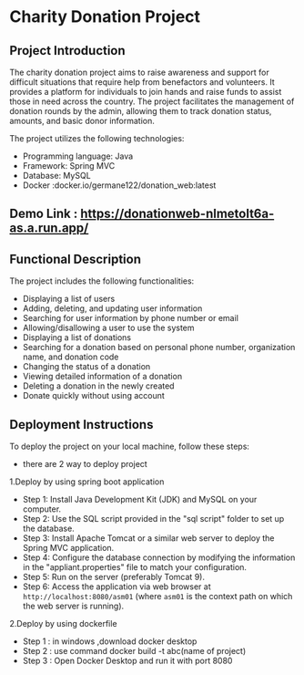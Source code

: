 # Charity Donation Project

## Project Introduction
The charity donation project aims to raise awareness and support for difficult situations that require help from benefactors and volunteers. It provides a platform for individuals to join hands and raise funds to assist those in need across the country. The project facilitates the management of donation rounds by the admin, allowing them to track donation status, amounts, and basic donor information. 

The project utilizes the following technologies:
- Programming language: Java
- Framework: Spring MVC
- Database: MySQL
- Docker :docker.io/germane122/donation_web:latest
  
## Demo Link : https://donationweb-nlmetolt6a-as.a.run.app/

## Functional Description
The project includes the following functionalities:
- Displaying a list of users
- Adding, deleting, and updating user information
- Searching for user information by phone number or email
- Allowing/disallowing a user to use the system
- Displaying a list of donations
- Searching for a donation based on personal phone number, organization name, and donation code
- Changing the status of a donation
- Viewing detailed information of a donation
- Deleting a donation in the newly created
- Donate quickly without using account

## Deployment Instructions
To deploy the project on your local machine, follow these steps:
 - there are 2 way to deploy project

1.Deploy by using spring boot application
- Step 1: Install Java Development Kit (JDK) and MySQL on your computer.
- Step 2: Use the SQL script provided in the "sql script" folder to set up the database.
- Step 3: Install Apache Tomcat or a similar web server to deploy the Spring MVC application.
- Step 4: Configure the database connection by modifying the information in the "appliant.properties" file to match your configuration.
- Step 5: Run on the server (preferably Tomcat 9).
- Step 6: Access the application via web browser at `http://localhost:8080/asm01` (where `asm01` is the context path on which the web server is running).

2.Deploy by using dockerfile
- Step 1 : in windows ,download docker desktop
- Step 2 : use command docker build -t abc(name of project)
- Step 3 : Open Docker Desktop and run it with port 8080
